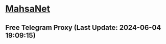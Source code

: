 
# [MahsaNet](https://t.me/mahsa_net)
## Free Telegram Proxy (Last Update: 2024-06-04 19:09:15)

    